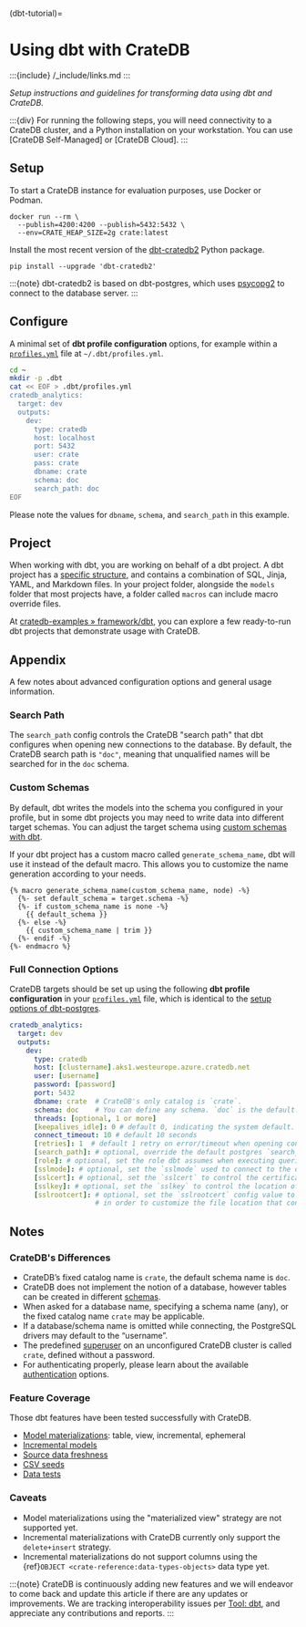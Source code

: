 (dbt-tutorial)=
# Using dbt with CrateDB

:::{include} /_include/links.md
:::

_Setup instructions and guidelines for transforming data using dbt and CrateDB._

:::{div}
For running the following steps, you will need connectivity to a CrateDB
cluster, and a Python installation on your workstation. You can use
[CrateDB Self-Managed] or [CrateDB Cloud].
:::

## Setup

To start a CrateDB instance for evaluation purposes, use Docker or Podman.
```shell
docker run --rm \
  --publish=4200:4200 --publish=5432:5432 \
  --env=CRATE_HEAP_SIZE=2g crate:latest
```

Install the most recent version of the [dbt-cratedb2] Python package.
```shell
pip install --upgrade 'dbt-cratedb2'
```
:::{note}
dbt-cratedb2 is based on dbt-postgres, which uses [psycopg2] to connect to
the database server.
:::

## Configure
A minimal set of **dbt profile configuration** options, for example within a
[`profiles.yml`] file at `~/.dbt/profiles.yml`.
```bash
cd ~
mkdir -p .dbt
cat << EOF > .dbt/profiles.yml
cratedb_analytics:
  target: dev
  outputs:
    dev:
      type: cratedb
      host: localhost
      port: 5432
      user: crate
      pass: crate
      dbname: crate
      schema: doc
      search_path: doc
EOF
```
Please note the values for `dbname`, `schema`, and `search_path` in this example.

## Project
When working with dbt, you are working on behalf of a dbt project.
A dbt project has a [specific structure][dbt-project-structure], and contains a
combination of SQL, Jinja, YAML, and Markdown files.
In your project folder, alongside the `models` folder that most projects have,
a folder called `macros` can include macro override files.

At [cratedb-examples » framework/dbt], you can explore a few ready-to-run dbt
projects that demonstrate usage with CrateDB.

## Appendix

A few notes about advanced configuration options and general usage
information.

### Search Path
The `search_path` config controls the CrateDB "search path" that dbt configures
when opening new connections to the database. By default, the CrateDB search
path is `"doc"`, meaning that unqualified <Term id="table" /> names will be
searched for in the `doc` schema.

### Custom Schemas
By default, dbt writes the models into the schema you configured in your
profile, but in some dbt projects you may need to write data into different
target schemas. You can adjust the target schema using [custom schemas with
dbt].

If your dbt project has a custom macro called `generate_schema_name`, dbt
will use it instead of the default macro. This allows you to customize
the name generation according to your needs.

```jinja
{% macro generate_schema_name(custom_schema_name, node) -%}
  {%- set default_schema = target.schema -%}
  {%- if custom_schema_name is none -%}
    {{ default_schema }}
  {%- else -%}
    {{ custom_schema_name | trim }}
  {%- endif -%}
{%- endmacro %}
```

### Full Connection Options
CrateDB targets should be set up using the following **dbt profile configuration** in
your [`profiles.yml`] file, which is identical to the [setup options of dbt-postgres].
```yaml
cratedb_analytics:
  target: dev
  outputs:
    dev:
      type: cratedb
      host: [clustername].aks1.westeurope.azure.cratedb.net
      user: [username]
      password: [password]
      port: 5432
      dbname: crate  # CrateDB's only catalog is `crate`.
      schema: doc    # You can define any schema. `doc` is the default.
      threads: [optional, 1 or more]
      [keepalives_idle]: 0 # default 0, indicating the system default.
      connect_timeout: 10 # default 10 seconds
      [retries]: 1  # default 1 retry on error/timeout when opening connections
      [search_path]: # optional, override the default postgres `search_path`
      [role]: # optional, set the role dbt assumes when executing queries
      [sslmode]: # optional, set the `sslmode` used to connect to the database
      [sslcert]: # optional, set the `sslcert` to control the certificate file location
      [sslkey]: # optional, set the `sslkey` to control the location of the private key
      [sslrootcert]: # optional, set the `sslrootcert` config value to a new file path
                     # in order to customize the file location that contain root certificates
```


## Notes

### CrateDB's Differences
- CrateDB’s fixed catalog name is `crate`, the default schema name is `doc`.
- CrateDB does not implement the notion of a database, however tables can be created in different [schemas](https://cratedb.com/docs/crate/reference/en/latest/general/ddl/create-table.html#ddl-create-table-schemas).
- When asked for a database name, specifying a schema name (any), or the fixed catalog name `crate` may be applicable.
- If a database/schema name is omitted while connecting, the PostgreSQL drivers may default to the “username”.
- The predefined [superuser](https://cratedb.com/docs/crate/reference/en/latest/admin/user-management.html#administration-user-management) on an unconfigured CrateDB cluster is called `crate`, defined without a password.
- For authenticating properly, please learn about the available [authentication](https://cratedb.com/docs/crate/reference/en/latest/admin/auth/index.html#admin-auth) options.

### Feature Coverage
Those dbt features have been tested successfully with CrateDB.

* [Model materializations](https://docs.getdbt.com/docs/build/materializations):
  table, view, incremental, ephemeral
* [Incremental models](https://docs.getdbt.com/docs/build/incremental-models-overview)
* [Source data freshness](https://docs.getdbt.com/docs/build/sources#source-data-freshness)
* [CSV seeds](https://docs.getdbt.com/docs/build/seeds)
* [Data tests](https://docs.getdbt.com/docs/build/tests)

### Caveats
- Model materializations using the "materialized view" strategy are
  not supported yet.
- Incremental materializations with CrateDB currently only support the
  `delete+insert` strategy.
- Incremental materializations do not support columns using the
  {ref}`OBJECT <crate-reference:data-types-objects>` data type yet.


:::{note}
CrateDB is continuously adding new features and we will endeavor to come
back and update this article if there are any updates or improvements.
We are tracking interoperability issues per [Tool: dbt], and appreciate
any contributions and reports.
:::


[cratedb-examples » framework/dbt]: https://github.com/crate/cratedb-examples/tree/main/framework/dbt/
[custom schemas with dbt]: https://docs.getdbt.com/docs/build/custom-schemas
[dbt]: https://www.getdbt.com/
[dbt-cratedb2]: https://pypi.org/project/dbt-cratedb2/
[dbt-project-structure]: https://docs.getdbt.com/guides/best-practices/how-we-structure/1-guide-overview
[`profiles.yml`]: https://docs.getdbt.com/docs/core/connect-data-platform/profiles.yml
[psycopg2]: https://pypi.org/project/psycopg2/
[setup options of dbt-postgres]: https://docs.getdbt.com/docs/core/connect-data-platform/postgres-setup
[Tool: dbt]: https://github.com/crate/crate/labels/tool%3A%20dbt
